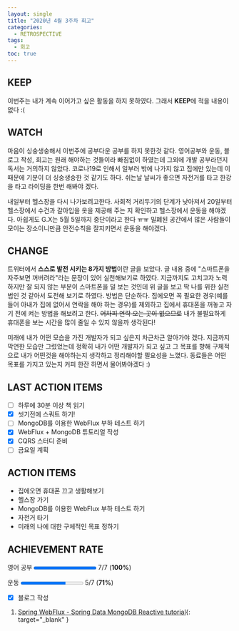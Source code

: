 ```yaml
---
layout: single
title: "2020년 4월 3주차 회고"
categories:
  - RETROSPECTIVE
tags:
  - 회고
toc: true
---
```


## KEEP

이번주는 내가 계속 이어가고 싶은 활동을 하지 못하였다. 그래서 **KEEP**에 적을 내용이 없다 :(

## WATCH

마음이 싱숭생숭해서 이번주에 공부다운 공부를 하지 못한것 같다. 영어공부와 운동, 블로그 작성, 회고는 원래 해야하는 것들이라 빠짐없이 하였는데 그외에 개발 공부라던지 독서는 거의하지 않았다. 코로나19로 인해서 일부러 밖에 나가지 않고 집에만 있는데 이 때문에 기분이 더 싱숭생숭한 것 같기도 하다. 쉬는날 날씨가 좋으면 자전거를 타고 한강을 타고 라이딩을 한번 해봐야 겠다.

내일부터 헬스장을 다시 나가보려고한다. 사회적 거리두기의 단계가 낮아져서 20일부터 헬스장에서 수건과 갈아입을 옷을 제공해 주는 지 확인하고 헬스장에서 운동을 해야겠다. 아쉽게도 G.X는 5월 5일까지 중단이라고 한다 ㅠㅠ 밀폐된 공간에서 많은 사람들이 모이는 장소이니만큼 안전수칙을 잘지키면서 운동을 해야겠다.

## CHANGE

트위터에서 **스스로 발전 시키는 8가지 방법**이란 글을 보았다. 글 내용 중에 "스마트폰을 자주보면 꺼버려라"라는 문장이 있어 실천해보기로 하였다. 지금까지도 고치고자 노력하지만 잘 되지 않는 부분이 스마트폰을 덜 보는 것인데 위 글을 보고 딱 나를 위한 실천법인 것 같아서 도전해 보기로 하였다. 방법은 단순하다. 집에오면 꼭 필요한 경우(예를 들어 아내가 집에 없어서 연락을 해야 하는 경우)를 제외하고 집에서 휴대폰을 꺼놓고 자기 전에 켜는 방법을 해보려고 한다. ~~어차피 연락 오는 곳이 없으므로~~ 내가 불필요하게 휴대폰을 보는 시간을 많이 줄일 수 있지 않을까 생각된다!

미래에 내가 어떤 모습을 가진 개발자가 되고 싶은지 차근차근 알아가야 겠다. 지금까지 막연한 모습만 그렸었는데 정확히 내가 어떤 개발자가 되고 싶고 그 목표를 향해 구체적으로 내가 어떤것을 해야하는지 생각하고 정리해야할 필요성을 느꼈다. 동료들은 어떤 목표를 가지고 있는지 커피 한잔 하면서 물어봐야겠다 :)

## LAST ACTION ITEMS

- [ ] 하루에 30분 이상 책 읽기
- [x] 씻기전에 스쿼트 하기!
- [ ] MongoDB를 이용한 WebFlux 부하 테스트 하기
- [x] WebFlux + MongoDB 튜토리얼 작성
- [x] CQRS 스터디 준비
- [ ] 금요일 계획

## ACTION ITEMS

- 집에오면 휴대폰 끄고 생활해보기
- 헬스장 가기
- MongoDB를 이용한 WebFlux 부하 테스트 하기
- 자전거 타기
- 미래의 나에 대한 구체적인 목표 정하기

## ACHIEVEMENT RATE

영어 공부
<progress value="7" max="7"></progress>
7/7 (<b>100%</b>)

운동
<progress value="5" max="7"></progress>
5/7 (<b>71%</b>)

- [x] 블로그 작성

1. [Spring WebFlux - Spring Data MongoDB Reactive tutorial](/tutorials/spring-data-mongodb-reactive-tutorial/){: target="\_blank" }
